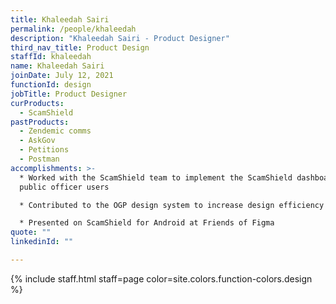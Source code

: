 ```yaml
---
title: Khaleedah Sairi
permalink: /people/khaleedah
description: "Khaleedah Sairi - Product Designer"
third_nav_title: Product Design
staffId: khaleedah
name: Khaleedah Sairi
joinDate: July 12, 2021
functionId: design
jobTitle: Product Designer
curProducts:
  - ScamShield
pastProducts:
  - Zendemic comms
  - AskGov
  - Petitions
  - Postman
accomplishments: >-
  * Worked with the ScamShield team to implement the ScamShield dashboard for
  public officer users

  * Contributed to the OGP design system to increase design efficiency across the whole of OGP

  * Presented on ScamShield for Android at Friends of Figma
quote: ""
linkedinId: ""

---
```


{% include staff.html staff=page color=site.colors.function-colors.design %}
